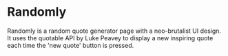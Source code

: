 # Randomly

Randomly is a random quote generator page with a neo-brutalist UI design. It uses the quotable API by Luke Peavey to display a new inspiring quote each time the 'new quote' button is pressed.
